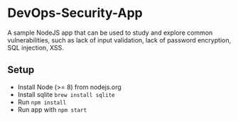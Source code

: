 # DevOps-Security-App

A sample NodeJS app that can be used to study and explore common vulnerabilities, such as lack of input validation, lack of password encryption, SQL injection, XSS.

## Setup

  - Install Node (>= 8) from nodejs.org
  - Install sqlite `brew install sqlite`
  - Run `npm install`
  - Run app with `npm start`
